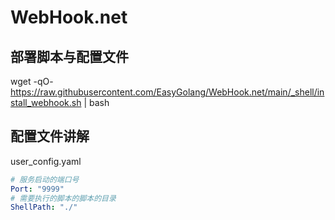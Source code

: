 # WebHook.net

## 部署脚本与配置文件

wget -qO- https://raw.githubusercontent.com/EasyGolang/WebHook.net/main/_shell/install_webhook.sh | bash

## 配置文件讲解

user_config.yaml

```yaml
# 服务启动的端口号
Port: "9999"
# 需要执行的脚本的脚本的目录
ShellPath: "./"
```
